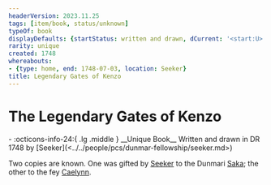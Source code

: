 ```yaml
---
headerVersion: 2023.11.25
tags: [item/book, status/unknown]
typeOf: book
displayDefaults: {startStatus: written and drawn, dCurrent: '<start:U> in <startDate> by <origin:1>', wCurrent: '', wHome: '', wOrigin: '', wLastKnown: ''}
rarity: unique
created: 1748
whereabouts:
- {type: home, end: 1748-07-03, location: Seeker}
title: Legendary Gates of Kenzo
---
```

# The Legendary Gates of Kenzo
<div class="grid cards ext-narrow-margin ext-one-column" markdown>
- :octicons-info-24:{ .lg .middle } __Unique Book__  
   Written and drawn in DR 1748 by [Seeker](<../../people/pcs/dunmar-fellowship/seeker.md>)  
     
</div>


Two copies are known. One was gifted by [Seeker](<../../people/pcs/dunmar-fellowship/seeker.md>) to the Dunmari [Saka](<../../people/dunmari/saka.md>); the other to the fey [Caelynn](<../../people/fey/caelynn.md>).